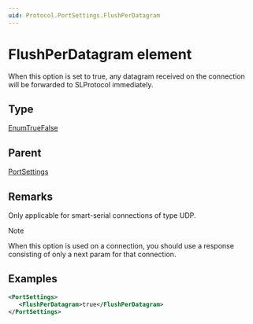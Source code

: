 ```yaml
---
uid: Protocol.PortSettings.FlushPerDatagram
---
```


# FlushPerDatagram element

<!-- RN 28999 -->

When this option is set to true, any datagram received on the connection will be forwarded to SLProtocol immediately.

## Type

[EnumTrueFalse](xref:Protocol-EnumTrueFalse)

## Parent

[PortSettings](xref:Protocol.PortSettings)

## Remarks

Only applicable for smart-serial connections of type UDP.

> [!NOTE]
> When this option is used on a connection, you should use a response consisting of only a next param for that connection.

## Examples

```xml
<PortSettings>
   <FlushPerDatagram>true</FlushPerDatagram>
</PortSettings>
```
